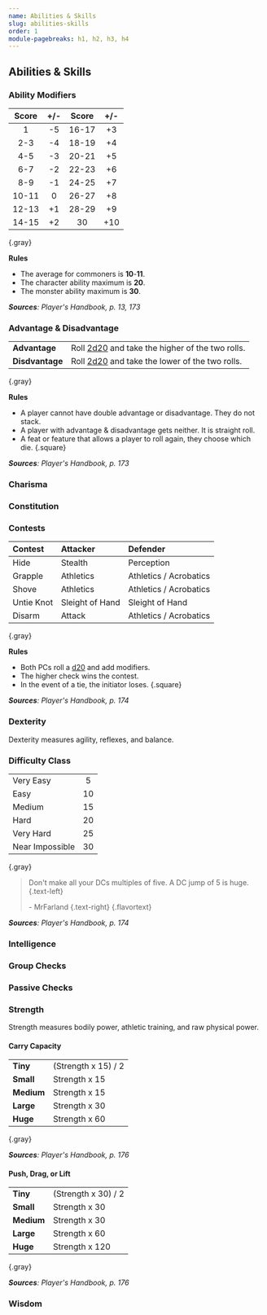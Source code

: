 ```yaml
---
name: Abilities & Skills
slug: abilities-skills
order: 1
module-pagebreaks: h1, h2, h3, h4
---
```

## Abilities & Skills

### Ability Modifiers
| Score |+/- | Score |+/- |
|:-----:|:--:|:-----:|:--:|
|   1   | -5 | 16-17 | +3 |
|  2-3  | -4 | 18-19 | +4 |
|  4-5  | -3 | 20-21 | +5 |
|  6-7  | -2 | 22-23 | +6 |
|  8-9  | -1 | 24-25 | +7 |
| 10-11 |  0 | 26-27 | +8 |
| 12-13 | +1 | 28-29 | +9 |
| 14-15 | +2 |   30  | +10|
{.gray}

**Rules**
- The average for commoners is **10**-**11**.
- The character ability maximum is **20**.
- The monster ability maximum is **30**.

***Sources**: Player's Handbook, p. 13, 173*



### Advantage & Disadvantage
|||
|:-----------------|:-----------------------------------------------|
| **Advantage**    | Roll [2d20](/roll/2d20) and take the higher of the two rolls. |
| **Disdvantage**  | Roll [2d20](/roll/2d20) and take the lower of the two rolls.  |
{.gray}

**Rules**
- A player cannot have double advantage or disadvantage. They do not stack.
- A player with advantage & disadvantage gets neither. It is straight roll.
- A feat or feature that allows a player to roll again, they choose which die.
{.square}

***Sources**: Player's Handbook, p. 173*


### Charisma



### Constitution



### Contests
| Contest    | Attacker        | Defender |
|:-----------|:----------------|:---------|
| Hide       | Stealth         | Perception |
| Grapple    | Athletics       | Athletics / Acrobatics |
| Shove      | Athletics       | Athletics / Acrobatics |
| Untie Knot | Sleight of Hand | Sleight of Hand |
| Disarm     | Attack          | Athletics / Acrobatics |
{.gray}

**Rules**
- Both PCs roll a [d20](/roll/1d20) and add modifiers.
- The higher check wins the contest.
- In the event of a tie, the initiator loses.
{.square}

***Sources**: Player's Handbook, p. 174*

### Dexterity
Dexterity measures agility, reflexes, and balance.



### Difficulty Class
|||
|:---|:---:|
| Very Easy |  5 |
| Easy      | 10 |
| Medium    | 15 |
| Hard      | 20 |
| Very Hard | 25 |
| Near Impossible | 30 |
{.gray}

> Don't make all your DCs multiples of five. A DC jump of 5 is huge. {.text-left}
> 
> \- MrFarland {.text-right}
{.flavortext}

***Sources**: Player's Handbook, p. 174*



### Intelligence

### Group Checks


### Passive Checks



### Strength
Strength measures bodily power, athletic training, and raw physical power.


#### Carry Capacity
|||
|:-----------|:--------------------|
| **Tiny**   | (Strength x 15) / 2 |
| **Small**  | Strength x 15 |
| **Medium** | Strength x 15 |
| **Large**  | Strength x 30 |
| **Huge**   | Strength x 60 |
{.gray}

***Sources**: Player's Handbook, p. 176*


#### Push, Drag, or Lift
|||
|:-----------|:--------------------|
| **Tiny**   | (Strength x 30) / 2 |
| **Small**  | Strength x 30 |
| **Medium** | Strength x 30 |
| **Large**  | Strength x 60 |
| **Huge**   | Strength x 120 |
{.gray}

***Sources**: Player's Handbook, p. 176*

### Wisdom



